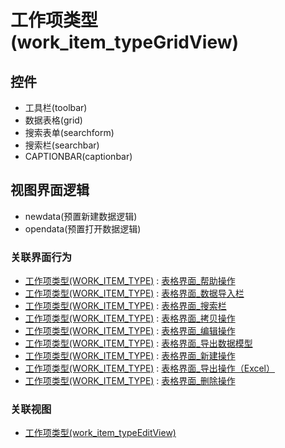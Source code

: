 # 工作项类型(work_item_typeGridView)  <!-- {docsify-ignore-all} -->




<el-skeleton style="width:60%">
	<template #template>
		<div style="padding-bottom: 5px;">
			<div style="height:40px;display: flex;align-items: center;justify-content: space-between;">
				<el-tooltip content="页面标题">
					<el-skeleton-item variant="text" style="height:40px;"></el-skeleton-item>
				</el-tooltip>
				<el-tooltip content="搜索栏">
				    <el-skeleton-item variant="text" style="margin-left: 10px;height:40px;width:300px;"></el-skeleton-item>
				</el-tooltip>
				<el-skeleton style="width:250px;">
					<template #template>
						<el-tooltip content="工具栏">
							<div style="display: flex;align-items: center;justify-content:end">
								<el-skeleton-item variant="text" style="margin-left: 10px;height:40px;width:80px"></el-skeleton-item>
								<el-skeleton-item variant="text" style="margin-left: 10px;height:40px;width:80px"></el-skeleton-item>
								<el-skeleton-item variant="text" style="margin-left: 10px;height:40px;width:80px"></el-skeleton-item>
							</div>
						</el-tooltip>
					</template>
				</el-skeleton>
			</div>
		</div>
		<el-tooltip content="数据表格">
			<el-skeleton-item variant="p" style="height:300px"></el-skeleton-item>
		</el-tooltip>
	</template>
</el-skeleton>


## 控件
  * 工具栏(toolbar)
  * 数据表格(grid)
  * 搜索表单(searchform)
  * 搜索栏(searchbar)
  * CAPTIONBAR(captionbar)

## 视图界面逻辑
  * newdata(预置新建数据逻辑)
  * opendata(预置打开数据逻辑)


### 关联界面行为
  * [工作项类型(WORK_ITEM_TYPE)](module/ProjMgmt/Work_item_type) : [表格界面_帮助操作](module/ProjMgmt/Work_item_type#界面行为)
  * [工作项类型(WORK_ITEM_TYPE)](module/ProjMgmt/Work_item_type) : [表格界面_数据导入栏](module/ProjMgmt/Work_item_type#界面行为)
  * [工作项类型(WORK_ITEM_TYPE)](module/ProjMgmt/Work_item_type) : [表格界面_搜索栏](module/ProjMgmt/Work_item_type#界面行为)
  * [工作项类型(WORK_ITEM_TYPE)](module/ProjMgmt/Work_item_type) : [表格界面_拷贝操作](module/ProjMgmt/Work_item_type#界面行为)
  * [工作项类型(WORK_ITEM_TYPE)](module/ProjMgmt/Work_item_type) : [表格界面_编辑操作](module/ProjMgmt/Work_item_type#界面行为)
  * [工作项类型(WORK_ITEM_TYPE)](module/ProjMgmt/Work_item_type) : [表格界面_导出数据模型](module/ProjMgmt/Work_item_type#界面行为)
  * [工作项类型(WORK_ITEM_TYPE)](module/ProjMgmt/Work_item_type) : [表格界面_新建操作](module/ProjMgmt/Work_item_type#界面行为)
  * [工作项类型(WORK_ITEM_TYPE)](module/ProjMgmt/Work_item_type) : [表格界面_导出操作（Excel）](module/ProjMgmt/Work_item_type#界面行为)
  * [工作项类型(WORK_ITEM_TYPE)](module/ProjMgmt/Work_item_type) : [表格界面_删除操作](module/ProjMgmt/Work_item_type#界面行为)

### 关联视图
  * [工作项类型(work_item_typeEditView)](app/view/work_item_typeEditView)

<script>
 const { createApp } = Vue
  createApp({
    data() {
      return {
        message: '!'
      }
    }
  }).use(ElementPlus).mount('#app')
</script>